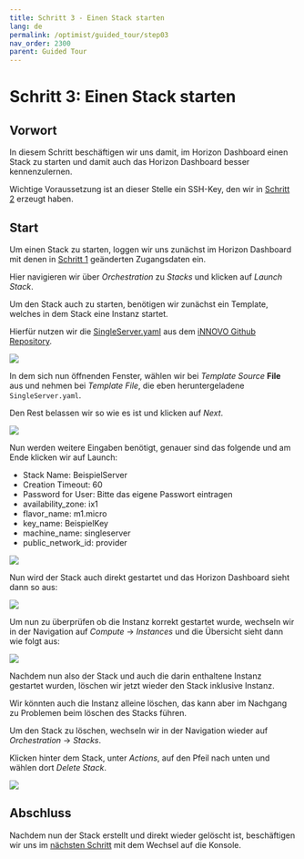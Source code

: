 ```yaml
---
title: Schritt 3 - Einen Stack starten
lang: de
permalink: /optimist/guided_tour/step03
nav_order: 2300
parent: Guided Tour
---
```


Schritt 3: Einen Stack starten
==============================

Vorwort
-------

In diesem Schritt beschäftigen wir uns damit, im Horizon Dashboard
einen Stack zu starten und damit auch das Horizon Dashboard besser
kennenzulernen. 

Wichtige Voraussetzung ist an dieser Stelle ein SSH-Key, den wir in
[Schritt 2](schritt02.md) erzeugt haben.

Start
-----

Um einen Stack zu starten, loggen wir uns zunächst im Horizon Dashboard
mit denen in [Schritt 1](schritt01.md) geänderten Zugangsdaten ein. 

Hier navigieren wir über *Orchestration* zu *Stacks* und klicken auf *Launch
Stack*.

Um den Stack auch zu starten, benötigen wir zunächst ein Template,
welches in dem Stack eine Instanz startet.

Hierfür nutzen wir die [SingleServer.yaml](https://github.com/innovocloud/openstack_examples/blob/master/heat/templates/SingleServer/SingleServer.yaml) aus dem [iNNOVO Github Repository](https://github.com/innovocloud).


![](attachments/13536118.png)

In dem sich nun öffnenden Fenster, wählen wir bei *Template Source* 
**File** aus und nehmen bei *Template File*, die eben heruntergeladene
`SingleServer.yaml`. 

Den Rest belassen wir so wie es ist und klicken auf *Next*.

![](attachments/13536119.png)

Nun werden weitere Eingaben benötigt, genauer sind das folgende und am
Ende klicken wir auf Launch:

-   Stack Name: BeispielServer
-   Creation Timeout: 60
-   Password for User: Bitte das eigene Passwort eintragen
-   availability\_zone: ix1
-   flavor\_name: m1.micro
-   key\_name: BeispielKey
-   machine\_name: singleserver
-   public\_network\_id: provider

![](attachments/9700785.png)

Nun wird der Stack auch direkt gestartet und das Horizon Dashboard
sieht dann so aus:

![](attachments/13536121.png)

Um nun zu überprüfen ob die Instanz korrekt gestartet wurde, wechseln
wir in der Navigation auf *Compute* → *Instances* und die Übersicht sieht
dann wie folgt aus:

![](attachments/13536122.png)

Nachdem nun also der Stack und auch die darin enthaltene Instanz
gestartet wurden, löschen wir jetzt wieder den Stack inklusive Instanz.

Wir könnten auch die Instanz alleine löschen, das kann aber im Nachgang
zu Problemen beim löschen des Stacks führen. 

Um den Stack zu löschen, wechseln wir in der Navigation wieder auf
*Orchestration* → *Stacks*.

Klicken hinter dem Stack, unter *Actions*, auf den Pfeil nach unten und
wählen dort *Delete Stack*.

![](attachments/13536123.png)

Abschluss
---------

Nachdem nun der Stack erstellt und direkt wieder gelöscht ist, beschäftigen wir
uns im [nächsten Schritt](schritt04.md) mit dem Wechsel auf die Konsole.
